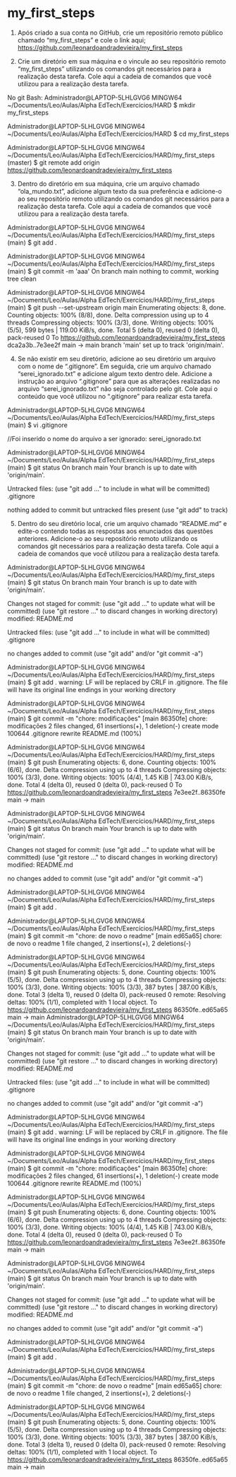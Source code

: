  # my_first_steps
 1. Após criado a sua conta no GitHub, crie um repositório remoto público chamado “my_first_steps” e cole o link aqui;
https://github.com/leonardoandradevieira/my_first_steps

2. Crie um diretório em sua máquina e o vincule ao seu repositório remoto “my_first_steps” utilizando os comandos git necessários para a realização desta tarefa. Cole aqui a cadeia de comandos que você utilizou para a realização desta tarefa.

No git Bash:
Administrador@LAPTOP-5LHLGVG6 MINGW64 ~/Documents/Leo/Aulas/Alpha EdTech/Exercícios/HARD
$ mkdir my_first_steps

Administrador@LAPTOP-5LHLGVG6 MINGW64 ~/Documents/Leo/Aulas/Alpha EdTech/Exercícios/HARD
$ cd my_first_steps

Administrador@LAPTOP-5LHLGVG6 MINGW64 ~/Documents/Leo/Aulas/Alpha EdTech/Exercícios/HARD/my_first_steps (master)
$ git remote add origin https://github.com/leonardoandradevieira/my_first_steps


3. Dentro do diretório em sua máquina, crie um arquivo chamado “ola_mundo.txt”, adicione algum texto da sua preferência e adicione-o ao seu repositório remoto utilizando os comandos git necessários para a realização desta tarefa. Cole aqui a cadeia de comandos que você utilizou para a realização desta tarefa.

Administrador@LAPTOP-5LHLGVG6 MINGW64 ~/Documents/Leo/Aulas/Alpha EdTech/Exercícios/HARD/my_first_steps (main)
$ git add .

Administrador@LAPTOP-5LHLGVG6 MINGW64 ~/Documents/Leo/Aulas/Alpha EdTech/Exercícios/HARD/my_first_steps (main)
$ git commit -m 'aaa'
On branch main
nothing to commit, working tree clean

Administrador@LAPTOP-5LHLGVG6 MINGW64 ~/Documents/Leo/Aulas/Alpha EdTech/Exercícios/HARD/my_first_steps (main)
$ git push --set-upstream origin main
Enumerating objects: 8, done.
Counting objects: 100% (8/8), done.
Delta compression using up to 4 threads
Compressing objects: 100% (3/3), done.
Writing objects: 100% (5/5), 599 bytes | 119.00 KiB/s, done.
Total 5 (delta 0), reused 0 (delta 0), pack-reused 0
To https://github.com/leonardoandradevieira/my_first_steps
   dca2a3b..7e3ee2f  main -> main
branch 'main' set up to track 'origin/main'.


4. Se não existir em seu diretório, adicione ao seu diretório um arquivo com o nome de “.gitignore”. Em seguida, crie um arquivo chamado “serei_ignorado.txt” e adicione algum texto dentro dele. Adicione a instrução ao arquivo “.gitignore” para que as alterações realizadas no arquivo “serei_ignorado.txt” não seja controlado pelo git. Cole aqui o conteúdo que você utilizou no “.gitignore” para realizar esta tarefa.

Administrador@LAPTOP-5LHLGVG6 MINGW64 ~/Documents/Leo/Aulas/Alpha EdTech/Exercícios/HARD/my_first_steps (main)
$ vi .gitignore

//Foi inserido o nome do arquivo a ser ignorado: serei_ignorado.txt

Administrador@LAPTOP-5LHLGVG6 MINGW64 ~/Documents/Leo/Aulas/Alpha EdTech/Exercícios/HARD/my_first_steps (main)
$ git status
On branch main
Your branch is up to date with 'origin/main'.

Untracked files:
  (use "git add <file>..." to include in what will be committed)
        .gitignore

nothing added to commit but untracked files present (use "git add" to track)


5. Dentro do seu diretório local, crie um arquivo chamado “README.md” e edite-o contendo todas as respostas aos enunciados das questões anteriores. Adicione-o ao seu repositório remoto utilizando os comandos git necessários para a realização desta tarefa. Cole aqui a cadeia de comandos que você utilizou para a realização desta tarefa. 

Administrador@LAPTOP-5LHLGVG6 MINGW64 ~/Documents/Leo/Aulas/Alpha EdTech/Exercícios/HARD/my_first_steps (main)
$ git status
On branch main
Your branch is up to date with 'origin/main'.

Changes not staged for commit:
  (use "git add <file>..." to update what will be committed)
  (use "git restore <file>..." to discard changes in working directory)
        modified:   README.md

Untracked files:
  (use "git add <file>..." to include in what will be committed)
        .gitignore

no changes added to commit (use "git add" and/or "git commit -a")

Administrador@LAPTOP-5LHLGVG6 MINGW64 ~/Documents/Leo/Aulas/Alpha EdTech/Exercícios/HARD/my_first_steps (main)
$ git add .
warning: LF will be replaced by CRLF in .gitignore.
The file will have its original line endings in your working directory

Administrador@LAPTOP-5LHLGVG6 MINGW64 ~/Documents/Leo/Aulas/Alpha EdTech/Exercícios/HARD/my_first_steps (main)
$ git commit -m "chore: modificações"
[main 86350fe] chore: modificações
 2 files changed, 61 insertions(+), 1 deletion(-)
 create mode 100644 .gitignore
 rewrite README.md (100%)

Administrador@LAPTOP-5LHLGVG6 MINGW64 ~/Documents/Leo/Aulas/Alpha EdTech/Exercícios/HARD/my_first_steps (main)
$ git push
Enumerating objects: 6, done.
Counting objects: 100% (6/6), done.
Delta compression using up to 4 threads
Compressing objects: 100% (3/3), done.
Writing objects: 100% (4/4), 1.45 KiB | 743.00 KiB/s, done.
Total 4 (delta 0), reused 0 (delta 0), pack-reused 0
To https://github.com/leonardoandradevieira/my_first_steps
   7e3ee2f..86350fe  main -> main

Administrador@LAPTOP-5LHLGVG6 MINGW64 ~/Documents/Leo/Aulas/Alpha EdTech/Exercícios/HARD/my_first_steps (main)
$ git status
On branch main
Your branch is up to date with 'origin/main'.

Changes not staged for commit:
  (use "git add <file>..." to update what will be committed)
  (use "git restore <file>..." to discard changes in working directory)
        modified:   README.md

no changes added to commit (use "git add" and/or "git commit -a")

Administrador@LAPTOP-5LHLGVG6 MINGW64 ~/Documents/Leo/Aulas/Alpha EdTech/Exercícios/HARD/my_first_steps (main)
$ git add .

Administrador@LAPTOP-5LHLGVG6 MINGW64 ~/Documents/Leo/Aulas/Alpha EdTech/Exercícios/HARD/my_first_steps (main)
$ git commit -m "chore: de novo o readme"
[main ed65a65] chore: de novo o readme
 1 file changed, 2 insertions(+), 2 deletions(-)

Administrador@LAPTOP-5LHLGVG6 MINGW64 ~/Documents/Leo/Aulas/Alpha EdTech/Exercícios/HARD/my_first_steps (main)
$ git push
Enumerating objects: 5, done.
Counting objects: 100% (5/5), done.
Delta compression using up to 4 threads
Compressing objects: 100% (3/3), done.
Writing objects: 100% (3/3), 387 bytes | 387.00 KiB/s, done.
Total 3 (delta 1), reused 0 (delta 0), pack-reused 0
remote: Resolving deltas: 100% (1/1), completed with 1 local object.
To https://github.com/leonardoandradevieira/my_first_steps
   86350fe..ed65a65  main -> main
Administrador@LAPTOP-5LHLGVG6 MINGW64 ~/Documents/Leo/Aulas/Alpha EdTech/Exercícios/HARD/my_first_steps (main)
$ git status
On branch main
Your branch is up to date with 'origin/main'.

Changes not staged for commit:
  (use "git add <file>..." to update what will be committed)
  (use "git restore <file>..." to discard changes in working directory)
        modified:   README.md

Untracked files:
  (use "git add <file>..." to include in what will be committed)
        .gitignore

no changes added to commit (use "git add" and/or "git commit -a")

Administrador@LAPTOP-5LHLGVG6 MINGW64 ~/Documents/Leo/Aulas/Alpha EdTech/Exercícios/HARD/my_first_steps (main)
$ git add .
warning: LF will be replaced by CRLF in .gitignore.
The file will have its original line endings in your working directory

Administrador@LAPTOP-5LHLGVG6 MINGW64 ~/Documents/Leo/Aulas/Alpha EdTech/Exercícios/HARD/my_first_steps (main)
$ git commit -m "chore: modificações"
[main 86350fe] chore: modificações
 2 files changed, 61 insertions(+), 1 deletion(-)
 create mode 100644 .gitignore
 rewrite README.md (100%)

Administrador@LAPTOP-5LHLGVG6 MINGW64 ~/Documents/Leo/Aulas/Alpha EdTech/Exercícios/HARD/my_first_steps (main)
$ git push
Enumerating objects: 6, done.
Counting objects: 100% (6/6), done.
Delta compression using up to 4 threads
Compressing objects: 100% (3/3), done.
Writing objects: 100% (4/4), 1.45 KiB | 743.00 KiB/s, done.
Total 4 (delta 0), reused 0 (delta 0), pack-reused 0
To https://github.com/leonardoandradevieira/my_first_steps
   7e3ee2f..86350fe  main -> main

Administrador@LAPTOP-5LHLGVG6 MINGW64 ~/Documents/Leo/Aulas/Alpha EdTech/Exercícios/HARD/my_first_steps (main)
$ git status
On branch main
Your branch is up to date with 'origin/main'.

Changes not staged for commit:
  (use "git add <file>..." to update what will be committed)
  (use "git restore <file>..." to discard changes in working directory)
        modified:   README.md

no changes added to commit (use "git add" and/or "git commit -a")

Administrador@LAPTOP-5LHLGVG6 MINGW64 ~/Documents/Leo/Aulas/Alpha EdTech/Exercícios/HARD/my_first_steps (main)
$ git add .

Administrador@LAPTOP-5LHLGVG6 MINGW64 ~/Documents/Leo/Aulas/Alpha EdTech/Exercícios/HARD/my_first_steps (main)
$ git commit -m "chore: de novo o readme"
[main ed65a65] chore: de novo o readme
 1 file changed, 2 insertions(+), 2 deletions(-)

Administrador@LAPTOP-5LHLGVG6 MINGW64 ~/Documents/Leo/Aulas/Alpha EdTech/Exercícios/HARD/my_first_steps (main)
$ git push
Enumerating objects: 5, done.
Counting objects: 100% (5/5), done.
Delta compression using up to 4 threads
Compressing objects: 100% (3/3), done.
Writing objects: 100% (3/3), 387 bytes | 387.00 KiB/s, done.
Total 3 (delta 1), reused 0 (delta 0), pack-reused 0
remote: Resolving deltas: 100% (1/1), completed with 1 local object.
To https://github.com/leonardoandradevieira/my_first_steps
   86350fe..ed65a65  main -> main

